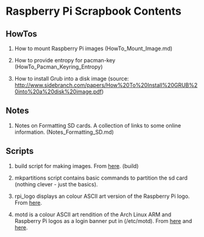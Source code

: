 # Raspberry Pi Scrapbook Contents

## HowTos

1. How to mount Raspberry Pi images
   (HowTo_Mount_Image.md)

2. How to provide entropy for pacman-key
   (HowTo_Pacman_Keyring_Entropy)

3. How to install Grub into a disk image
   (source: http://www.sidebranch.com/papers/How%20To%20Install%20GRUB%20into%20a%20disk%20image.pdf)

## Notes

1. Notes on Formatting SD cards. A collection of links to some online information.
   (Notes_Formatting_SD.md)

## Scripts

1. build script for making images. From [here](http://www.raspberrypi.org/phpBB3/viewtopic.php?p=129097#p129097). 
   (build)

2. mkpartitions script contains basic commands to partition the sd card (nothing clever - just the basics).

3. rpi_logo displays an colour ASCII art version of the Raspberry Pi logo. From [here](http://www.raspberrypi.org/phpBB3/viewtopic.php?p=78678#p78678).

4. motd is a colour ASCII art rendition of the Arch Linux ARM and Raspberry Pi logos as a login banner
   put in (/etc/motd). From [here](http://www.raspberrypi.org/phpBB3/viewtopic.php?p=109883#p109883)
   and [here](http://sjjones85.servebeer.com/files.html).
